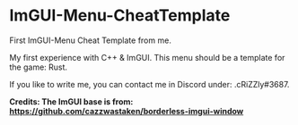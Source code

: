 # ImGUI-Menu-CheatTemplate
First ImGUI-Menu Cheat Template from me.

My first experience with C++ & ImGUI.
This menu should be a template for the game: Rust.

If you like to write me, you can contact me in Discord under: .cRiZZly#3687.



**Credits:
The ImGUI base is from:
https://github.com/cazzwastaken/borderless-imgui-window**
